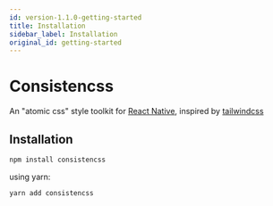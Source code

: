 ```yaml
---
id: version-1.1.0-getting-started
title: Installation
sidebar_label: Installation
original_id: getting-started
---
```


# Consistencss

An "atomic css" style toolkit for [React Native](https://reactnative.dev/), inspired by [tailwindcss](https://tailwindcss.com/docs/installation/)

## Installation

```sh
npm install consistencss
```

using yarn:

```sh
yarn add consistencss
```
